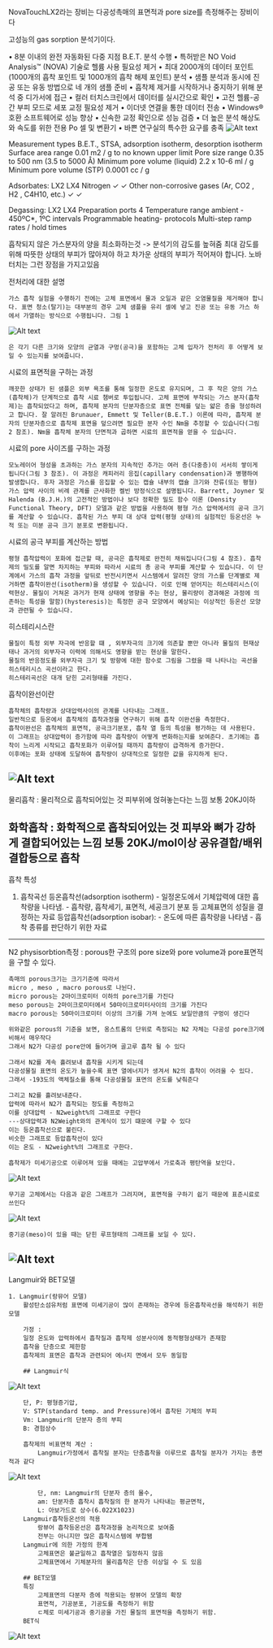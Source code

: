 NovaTouchLX2라는 장비는
다공성촉매의 표면적과 pore size를 측정해주는 장비이다

고성능의 gas sorption 분석기이다. 

• 8분 이내의 완전 자동화된 다중 지점 B.E.T. 분석 수행
• 특허받은 NO Void Analysis™ (NOVA) 기술로 헬륨 사용 필요성 제거
• 최대 2000개의 데이터 포인트 (1000개의 흡착 포인트 및 1000개의 흡착 해제 포인트) 분석
• 샘플 분석과 동시에 진공 또는 유동 방법으로 네 개의 샘플 준비
• 흡착제 제거를 시작하거나 중지하기 위해 분석 중 디가서에 접근
• 컬러 터치스크린에서 데이터를 실시간으로 확인
• 고전 헬륨-공간 부피 모드로 세포 교정 필요성 제거
• 이더넷 연결을 통한 데이터 전송
• Windows® 호환 소프트웨어로 성능 향상
• 신속한 교정 확인으로 성능 검증
• 더 높은 분석 해상도와 속도를 위한 전용 Po 셀 및 변환기
• 바쁜 연구실의 특수한 요구를 충족
![Alt text](image.png)

Measurement types
    B.E.T., STSA, adsorption isotherm, desorption isotherm
Surface area range
    0.01 m2 / g to no known upper limit
Pore size range
    0.35 to 500 nm (3.5 to 5000 Å)
Minimum pore volume (liquid) 
    2.2 x 10-6 ml / g
Minimum pore volume (STP)
    0.0001 cc / g

Adsorbates:                       LX2  LX4
Nitrogen                           ✓   ✓
Other non-corrosive 
gases (Ar, CO2 , H2 , C4H10, etc.) ✓   ✓

Degassing:                        LX2  LX4
Preparation ports                     4
Temperature range ambient   - 450ºC*, 1ºC intervals
Programmable heating- 
protocols              Multi-step ramp rates / hold times

흡착되지 않은 가스분자의 양을 최소화하는것 -> 분석기의 감도를 높혀줌
     최대 감도를 위해 따뜻한 상태의 부피가 많아져야 하고 차가운 상태의 부피가 적어져야 합니다.
     노바터치는 그런 장점을 가지고있음


전처리에 대한 설명

    가스 흡착 실험을 수행하기 전에는 고체 표면에서 물과 오일과 같은 오염물질을 제거해야 합니다. 표면 청소(탈기)는 대부분의 경우 고체 샘플을 유리 셀에 넣고 진공 또는 유동 가스 하에서 가열하는 방식으로 수행됩니다. 그림 1
![Alt text](image-1.png)

    은 각기 다른 크기와 모양의 균열과 구멍(공극)을 포함하는 고체 입자가 전처리 후 어떻게 보일 수 있는지를 보여줍니다.

시료의 표면적을 구하는 과정

    깨끗한 상태가 된 샘플은 외부 욕조를 통해 일정한 온도로 유지되며, 그 후 작은 양의 가스(흡착체)가 단계적으로 흡착 시료 챔버로 투입됩니다. 고체 표면에 부착되는 가스 분자(흡착제)는 흡착되었다고 하며, 흡착제 분자의 단분자층으로 표면 전체를 덮는 얇은 층을 형성하려고 합니다. 잘 알려진 Brunauer, Emmett 및 Teller(B.E.T.) 이론에 따라, 흡착제 분자의 단분자층으로 흡착제 표면을 덮으려면 필요한 분자 수인 Nm을 추정할 수 있습니다(그림 2 참조). Nm을 흡착체 분자의 단면적과 곱하면 시료의 표면적을 얻을 수 있습니다.

시료의 pore 사이즈를 구하는 과정

    모노레이어 형성을 초과하는 가스 분자의 지속적인 추가는 여러 층(다중층)이 서서히 쌓이게 됩니다(그림 3 참조). 이 과정은 캐피러리 응집(capillary condensation)과 병행하여 발생합니다. 후자 과정은 가스를 응집할 수 있는 캡슐 내부의 캡슐 크기와 잔류(또는 평형) 가스 압력 사이의 비례 관계를 근사화한 켈빈 방정식으로 설명됩니다. Barrett, Joyner 및 Halenda (B.J.H.)의 고전적인 방법이나 보다 정확한 밀도 함수 이론 (Density Functional Theory, DFT) 모델과 같은 방법을 사용하여 평형 가스 압력에서의 공극 크기를 계산할 수 있습니다. 흡착된 가스 부피 대 상대 압력(평형 상태)의 실험적인 등온선은 누적 또는 미분 공극 크기 분포로 변환됩니다.

시료의 공극 부피를 계산하는 방법

    평형 흡착압력이 포화에 접근할 때, 공극은 흡착제로 완전히 채워집니다(그림 4 참조). 흡착제의 밀도를 알면 차지하는 부피와 따라서 시료의 총 공극 부피를 계산할 수 있습니다. 이 단계에서 가스의 흡착 과정을 앞뒤로 반전시키면서 시스템에서 알려진 양의 가스를 단계별로 제거하면 흡착이완선(isotherm)을 생성할 수 있습니다. 이로 인해 얻어지는 히스테리시스(이력현상. 물질이 거쳐온 과거가 현재 상태에 영향을 주는 현상, 물리량이 경과해온 과정에 의존하는 특성을 말함)(hysteresis)는 특정한 공극 모양에서 예상되는 이상적인 등온선 모양과 관련될 수 있습니다.

히스테리시스란

    물질이 특정 외부 자극에 반응할 떄 , 외부자극의 크기에 의존할 뿐만 아니라 물질의 현재상태나 과거의 외부자극 이력에 의해서도 영향을 받는 현상을 말한다.
    물질의 반응정도를 외부자극 크기 및 방향에 대한 함수로 그림을 그렸을 때 나타나는 곡선을 히스테리시스 곡선이라고 한다. 
    히스테리곡선은 대개 닫힌 고리형태를 가진다.
흡착이완선이란

    흡착체의 흡착량과 상대압력사이의 관계를 나타내는 그래프.
    일반적으로 등온에서 흡착체의 흡착과정을 연구하기 위해 흡착 이완선을 측정한다.
    흡착이완선은 흡착체의 표면적, 공극크기분포, 흡착 열 등의 특성을 평가하는 데 사용된다.
    이 그래프는 상대압력이 증가함에 따라 흡착량이 어떻게 변화하는지를 보여준다. 초기에는 흡착이 느리게 시작되고 흡착포화가 이루어질 때까지 흡착량이 급격하게 증가한다.
    이후에는 포화 상태에 도달하여 흡착량이 상대적으로 일정한 값을 유지하게 된다.
![Alt text](image-2.png)
---
물리흡착 : 물리적으로 흡착되어있는 것
    피부위에 얹혀놓는다는 느낌
    보통 20KJ이하

화학흡착 : 화학적으로 흡착되어있는 것
    피부와 뼈가 강하게 결합되어있는 느낌
    보통 20KJ/mol이상
    공유결합/배위결합등으로 흡착
---
흡착 특성
 1. 흡착곡선
      등온흡착선(adsorption isotherm)
          - 일정온도에서 기체압력에 대한 흡착량을 나타냄. 
          - 흡착량, 흡착세기, 표면적, 세공크기 분포 등 고체표면의 성질을
              결정하는 자료
       등압흡착선(adsorption isobar): 
          - 온도에 따른 흡착량을 나타냄
          - 흡착 종류를 판단하기 위한 자료
---
N2 physisorbtion측정 : porous한 구조의 pore size와 pore volume과 pore표면적을 구할 수 있다.

    촉매의 porous크기는 크기기준에 따라서
    micro , meso , macro porous로 나뉜다. 
    micro porous는 2마이크로미터 이하의 pore크기를 가진다
    meso porous는 2마이크로미터에서 50마이크로미터사이의 크기를 가진다
    macro porous는 50마이크로미터 이상의 크기를 가져 눈에도 보일만큼의 구멍이 생긴다

    위와같은 porous의 기준을 보면, 옹스트롬의 단위로 측정되는 N2 자체는 다공성 pore크기에 비해서 매우작다
    그래서 N2가 다공성 pore안에 들어가며 골고루 흡착 될 수 있다

    그래서 N2를 계속 흘려보내 흡착을 시키게 되는데
    다공성물질 표면의 온도가 높을수록 표면 열에너지가 생겨서 N2의 흡착이 어려울 수 있다.
    그래서 -193도의 액체질소를 통해 다공성물질 표면의 온도를 낮춰준다

    그리고 N2를 흘려보내준다.
    압력에 따라서 N2가 흡착되는 정도를 측정하고
    이를 상대압력 - N2weight%의 그래프로 구한다
    ---상대압력과 N2Weight와의 관계식이 있기 떄문에 구할 수 있다
    이는 등온흡착선으로 불린다.
    비슷한 그래프로 등압흡착선이 있다
    이는 온도 - N2weight%의 그래프로 구한다.

    흡착제가 미세기공으로 이루어져 있을 때에는 고압부에서 가로축과 평탄역을 보인다.
![Alt text](image-4.png)

    무기공 고체에서는 다음과 같은 그래프가 그려지며, 표면적을 구하기 쉽기 때문에 표준시료로 쓰인다
![Alt text](image-5.png)

    중기공(meso)이 있을 때는 닫힌 루프형태의 그래프를 보일 수 있다.
![Alt text](image-6.png)
---
Langmuir와 BET모델

    1. Langmuir(랑뮤어 모델)
        활성탄소섬유처럼 표면에 미세기공이 많이 존재하는 경우에 등온흡착곡선을 해석하기 위한 모델

        가정 : 
        일정 온도와 압력하에서 흡착질과 흡착제 성분사이에 동적평형상태가 존재함
        흡착을 단층으로 제한함
        흡착제의 표면은 흡착과 관련되어 에너지 면에서 모두 동일함

        ## Langmuir식
![Alt text](image-7.png)

        단, P: 평형증기압, 
        V: STP(standard temp. and Pressure)에서 흡착된 기체의 부피
        Vm: Langmuir의 단분자 층의 부피
        B: 경험상수

        흡착제의 비표면적 계산 :
            Langmuir가정에서 흡착질 분자는 단층흡착을 이루므로 흡착질 분자가 가지는 총면적과 같다
![Alt text](image-8.png)

            단, nm: Langmuir의 단분자 층의 몰수,
            am: 단분자층 흡착시 흡착질의 한 분자가 나타내는 평균면적, 
            L: 아보가드로 상수(6.022Ⅹ1023) 
        Langmuir흡착등온선의 적용
            랑뷰어 흡착등온선은 흡착과정을 논리적으로 보여줌
            전부는 아니지만 많은 흡착시스템에 부합됌
        Langmuir에 의한 가정의 한계
            고체표면은 불균일하고 흡착열은 일정하지 않음
            고체표면에서 기체분자의 물리흡착은 단층 이상일 수 도 있음
        
        ## BET모델
        특징 
            고체표면의 다분자 층에 적용되는 랑뷰어 모델의 확장
            표면적, 기공분포, 기공도를 측정하기 위함
            ㄷ체로 미세기공과 중기공을 가진 물질의 표면적을 측정하기 위함.
        BET식
![Alt text](image-9.png) 


    
            
    